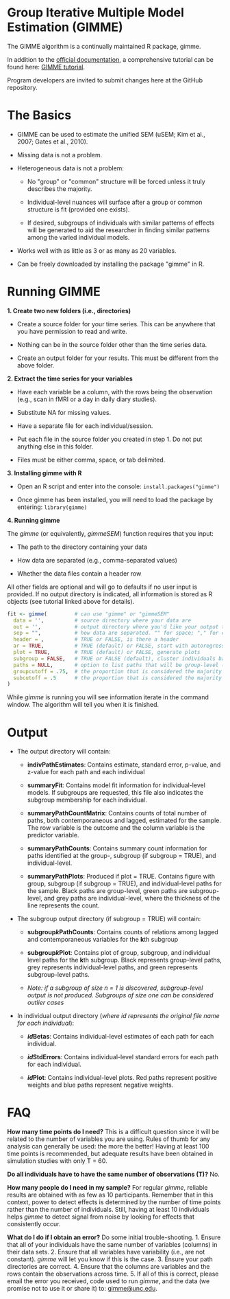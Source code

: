 
<!-- README.md is generated from README.Rmd. Please edit that file -->
**Group Iterative Multiple Model Estimation (GIMME)**
=====================================================

The GIMME algorithm is a continually maintained R package, gimme.

In addition to the [official documentation](https://cran.r-project.org/web/packages/gimme/index.html), a comprehensive tutorial can be found here: [GIMME tutorial](http://gimme.web.unc.edu/files/2014/12/Lane-Gates-2017-SEM-gimme.pdf).

Program developers are invited to submit changes here at the GitHub repository.

**The Basics**
==============

-   GIMME can be used to estimate the unified SEM (uSEM; Kim et al., 2007; Gates et al., 2010).

-   Missing data is not a problem.

-   Heterogeneous data is not a problem:

    -   No "group" or "common" structure will be forced unless it truly describes the majority.

    -   Individual-level nuances will surface after a group or common structure is fit (provided one exists).

    -   If desired, subgroups of individuals with similar patterns of effects will be generated to aid the researcher in finding similar patterns among the varied individual models.

-   Works well with as little as 3 or as many as 20 variables.

-   Can be freely downloaded by installing the package "gimme" in R.

**Running GIMME**
=================

**1. Create two new folders (i.e., directories)**

-   Create a source folder for your time series. This can be anywhere that you have permission to read and write.

-   Nothing can be in the source folder other than the time series data.

-   Create an output folder for your results. This must be different from the above folder.

**2. Extract the time series for your variables**

-   Have each variable be a column, with the rows being the observation (e.g., scan in fMRI or a day in daily diary studies).

-   Substitute NA for missing values.

-   Have a separate file for each individual/session.

-   Put each file in the source folder you created in step 1. Do not put anything else in this folder.

-   Files must be either comma, space, or tab delimited.

**3. Installing gimme with R**

-   Open an R script and enter into the console: `install.packages("gimme")`

-   Once gimme has been installed, you will need to load the package by entering: `library(gimme)`

**4. Running gimme**

The *gimme* (or equivalently, *gimmeSEM*) function requires that you input:

-   The path to the directory containing your data

-   How data are separated (e.g., comma-separated values)

-   Whether the data files contain a header row

All other fields are optional and will go to defaults if no user input is provided. If no output directory is indicated, all information is stored as R objects (see tutorial linked above for details).

``` r
fit <- gimme(         # can use "gimme" or "gimmeSEM"
  data = '',          # source directory where your data are 
  out = '',           # output directory where you'd like your output to go
  sep = "",           # how data are separated. "" for space; "," for comma, "/t" for tab-delimited
  header = ,          # TRUE or FALSE, is there a header
  ar = TRUE,          # TRUE (default) or FALSE, start with autoregressive paths open
  plot = TRUE,        # TRUE (default) or FALSE, generate plots
  subgroup = FALSE,   # TRUE or FALSE (default), cluster individuals based on similarities in effects
  paths = NULL,       # option to list paths that will be group-level (semi-confirmatory)
  groupcutoff = .75,  # the proportion that is considered the majority at the group level
  subcutoff = .5      # the proportion that is considered the majority at the subgroup level
)        
```

While *gimme* is running you will see information iterate in the command window. The algorithm will tell you when it is finished.

**Output**
==========

-   The output directory will contain:

    -   **indivPathEstimates**: Contains estimate, standard error, p-value, and z-value for each path and each individual

    -   **summaryFit**: Contains model fit information for individual-level models. If subgroups are requested, this file also indicates the subgroup membership for each individual.

    -   **summaryPathCountMatrix**: Contains counts of total number of paths, both contemporaneous and lagged, estimated for the sample. The row variable is the outcome and the column variable is the predictor variable.

    -   **summaryPathCounts**: Contains summary count information for paths identified at the group-, subgroup (if subgroup = TRUE), and individual-level.

    -   **summaryPathPlots**: Produced if plot = TRUE. Contains figure with group, subgroup (if subgroup = TRUE), and individual-level paths for the sample. Black paths are group-level, green paths are subgroup-level, and grey paths are individual-level, where the thickness of the line represents the count.

-   The subgroup output directory (if subgroup = TRUE) will contain:

    -   **subgroup*k*PathCounts**: Contains counts of relations among lagged and contemporaneous variables for the **k**th subgroup

    -   **subgroup*k*Plot**: Contains plot of group, subgroup, and individual level paths for the **k**th subgroup. Black represents group-level paths, grey represents individual-level paths, and green represents subgroup-level paths.

    -   *Note: if a subgroup of size n = 1 is discovered, subgroup-level output is not produced. Subgroups of size one can be considered outlier cases*

-   In individual output directory (*where id represents the original file name for each individual*):

    -   ***id*Betas**: Contains individual-level estimates of each path for each individual.

    -   ***id*StdErrors**: Contains individual-level standard errors for each path for each individual.

    -   ***id*Plot**: Contains individual-level plots. Red paths represent positive weights and blue paths represent negative weights.

**FAQ**
=======

**How many time points do I need?** This is a difficult question since it will be related to the number of variables you are using. Rules of thumb for any analysis can generally be used: the more the better! Having at least 100 time points is recommended, but adequate results have been obtained in simulation studies with only T = 60.

**Do all individuals have to have the same number of observations (T)?** No.

**How many people do I need in my sample?** For regular *gimme*, reliable results are obtained with as few as 10 participants. Remember that in this context, power to detect effects is determined by the number of time points rather than the number of individuals. Still, having at least 10 individuals helps *gimme* to detect signal from noise by looking for effects that consistently occur.

**What do I do if I obtain an error?** Do some initial trouble-shooting. 1. Ensure that all of your individuals have the same number of variables (columns) in their data sets. 2. Ensure that all variables have variability (i.e., are not constant). *gimme* will let you know if this is the case. 3. Ensure your path directories are correct. 4. Ensure that the columns are variables and the rows contain the observations across time. 5. If all of this is correct, please email the error you received, code used to run *gimme*, and the data (we promise not to use it or share it) to: <gimme@unc.edu>.

